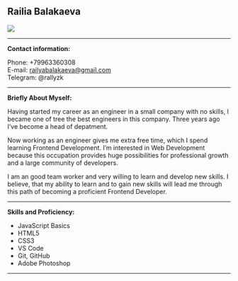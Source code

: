 ## Railia Balakaeva
![](https://i.postimg.cc/sgYWVXRM/photo-2022-09-07-11-38-24.jpg)
***
**Contact information:**

Phone: +79963360308\
E-mail: railyabalakaeva@gmail.com\
Telegram: @rallyzk
***
**Briefly About Myself:**

Having started my career as an engineer in a small company with no skills, I became one of tree the best engineers in this company. Three years ago I’ve become a head of depatment.

Now working as an engineer gives me extra free time, which I spend learning Frontend Development. I’m interested in Web Development because this occupation provides huge possibilities for professional growth and a large community of developers. 

I am an good team worker and very willing to learn and develop new skills. I believe, that my ability to learn and to gain new skills will lead me through this path of becoming a proficient Frontend Developer.
***
**Skills and Proficiency:**

* JavaScript Basics
* HTML5
* CSS3
* VS Code
* Git, GitHub
* Adobe Photoshop
***

